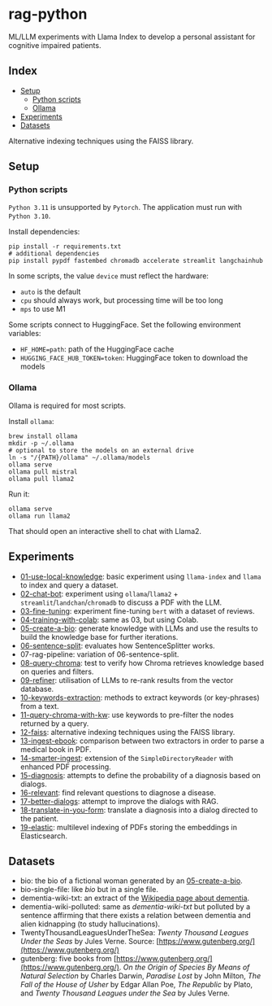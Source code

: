 # rag-python
ML/LLM experiments with Llama Index to develop a personal assistant for cognitive impaired patients.

## Index

- [Setup](#setup)
  - [Python scripts](#python-scripts)
  - [Ollama](#ollama)
- [Experiments](#experiments)
- [Datasets](#datasets)

Alternative indexing techniques using the FAISS library.

## Setup

### Python scripts

`Python 3.11` is unsupported by `Pytorch`. The application must run with `Python 3.10`.

Install dependencies:
```shell
pip install -r requirements.txt
# additional dependencies
pip install pypdf fastembed chromadb accelerate streamlit langchainhub
```

In some scripts, the value `device` must reflect the hardware:
- `auto` is the default 
- `cpu` should always work, but processing time will be too long
- `mps` to use M1

Some scripts connect to HuggingFace. Set the following environment variables:
- `HF_HOME=path`: path of the HuggingFace cache
- `HUGGING_FACE_HUB_TOKEN=token`: HuggingFace token to download the models

### Ollama

Ollama is required for most scripts.

Install `ollama`:

```shell
brew install ollama
mkdir -p ~/.ollama
# optional to store the models on an external drive
ln -s "/{PATH}/ollama" ~/.ollama/models
ollama serve
ollama pull mistral
ollama pull llama2
```

Run it:

```shell
ollama serve
ollama run llama2
```

That should open an interactive shell to chat with Llama2.

## Experiments

- [01-use-local-knowledge](01-use-local-knowledge/README.md): basic experiment using `llama-index` and `llama` to index and query a dataset.
- [02-chat-bot](02-chat-bot/README.md): experiment using `ollama`/`llama2` + `streamlit`/`landchan`/`chromadb` to discuss a PDF with the LLM.
- [03-fine-tuning](03-fine-tuning/README.md): experiment fine-tuning `bert` with a dataset of reviews.
- [04-training-with-colab](04-training-with-colab/README.md): same as 03, but using Colab.
- [05-create-a-bio](05-create-a-bio/README.md): generate knowledge with LLMs and use the results to build the knowledge base for further iterations.
- [06-sentence-split](06-sentence-split/README.md): evaluates how SentenceSplitter works.
- 07-rag-pipeline: variation of 06-sentence-split.
- [08-query-chroma](08-query-chroma/README.md): test to verify how Chroma retrieves knowledge based on queries and filters.
- [09-refiner](09-refiner/README.md): utilisation of LLMs to re-rank results from the vector database.
- [10-keywords-extraction](10-keywords-extraction/README.md): methods to extract keywords (or key-phrases) from a text.
- [11-query-chroma-with-kw](11-query-chroma-with-kw/README.md): use keywords to pre-filter the nodes returned by a query.
- [12-faiss](12-faiss/README.md): alternative indexing techniques using the FAISS library.
- [13-ingest-ebook](13-ingest-ebook/README.md): comparison between two extractors in order to parse a medical book in PDF.
- [14-smarter-ingest](14-smarter-ingest/README.md): extension of the `SimpleDirectoryReader` with enhanced PDF processing.
- [15-diagnosis](15-diagnosis/README.md): attempts to define the probability of a diagnosis based on dialogs.
- [16-relevant](16-relevant/README.md): find relevant questions to diagnose a disease.
- [17-better-dialogs](17-better-dialogs/README.md): attempt to improve the dialogs with RAG.
- [18-translate-in-you-form](18-translate-in-you-form/README.md): translate a diagnosis into a dialog directed to the patient.
- [19-elastic](19-elastic/README.md): multilevel indexing of PDFs storing the embeddings in Elasticsearch.

## Datasets

- bio: the bio of a fictional woman generated by an [05-create-a-bio](05-create-a-bio/README.md).
- bio-single-file: like _bio_ but in a single file.
- dementia-wiki-txt: an extract of the [Wikipedia page about dementia](https://en.wikipedia.org/wiki/Dementia).
- dementia-wiki-polluted: same as _dementia-wiki-txt_ but polluted by a sentence affirming that there exists a relation between dementia and alien kidnapping (to study hallucinations).
- TwentyThousandLeaguesUnderTheSea: _Twenty Thousand Leagues Under the Seas_ by Jules Verne. Source: [https://www.gutenberg.org/](https://www.gutenberg.org/)
- gutenberg: five books from [https://www.gutenberg.org/](https://www.gutenberg.org/). _On the Origin of Species By Means of Natural Selection_ by Charles Darwin, _Paradise Lost_ by John Milton, _The Fall of the House of Usher_ by Edgar Allan Poe, _The Republic_ by Plato, and _Twenty Thousand Leagues under the Sea_ by Jules Verne.
